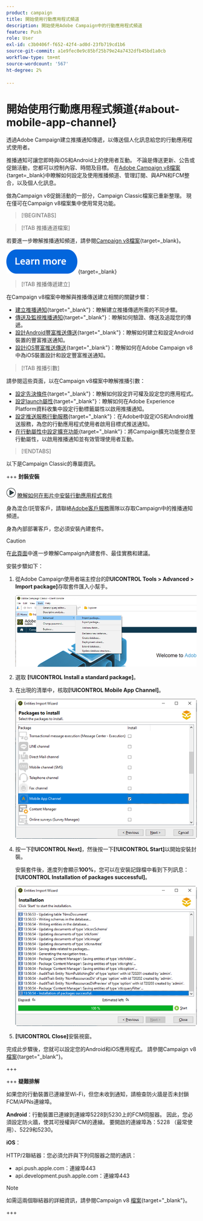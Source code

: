 ```yaml
---
product: campaign
title: 開始使用行動應用程式頻道
description: 開始使用Adobe Campaign中的行動應用程式頻道
feature: Push
role: User
exl-id: c3b0406f-f652-42f4-ad0d-23fb719cd1b6
source-git-commit: a1e9fec0e9c85bf25b79e24a7432dfb45bd1a0cb
workflow-type: tm+mt
source-wordcount: '567'
ht-degree: 2%

---
```


# 開始使用行動應用程式頻道{#about-mobile-app-channel}

透過Adobe Campaign建立推播通知傳遞，以傳送個人化訊息給您的行動應用程式使用者。

推播通知可讓您即時與iOS和Android上的使用者互動。 不論是傳送更新、公告或促銷活動，您都可以控制內容、時間及目標。 在[Adobe Campaign v8檔案](https://experienceleague.adobe.com/zh-hant/docs/campaign/campaign-v8/send/emails/email){target=_blank}中瞭解如何設定及使用推播頻道、管理訂閱、與APN和FCM整合，以及個人化訊息。

做為Campaign v8促銷活動的一部分，Campaign Classic檔案已重新整理。 現在僅可在Campaign v8檔案集中使用常見功能。

>[!BEGINTABS]

>[!TAB 推播通道檔案]

若要進一步瞭解推播通知頻道，請參閱[Campaign v8檔案](https://experienceleague.adobe.com/docs/campaign/campaign-v8/send/push/push.html?lang=zh-Hant){target=_blank}。

[![影像](../../assets/do-not-localize/learn-more-button.svg)](https://experienceleague.adobe.com/docs/campaign/campaign-v8/send/push/push.html?lang=zh-Hant){target=_blank}


>[!TAB 推播傳遞建立]

在Campaign v8檔案中瞭解與推播傳送建立相關的關鍵步驟：

* [建立推播通知](https://experienceleague.adobe.com/docs/campaign/campaign-v8/send/push/push.html?lang=zh-Hant#push-create){target="_blank"}：瞭解建立推播傳遞所需的不同步驟。
* [傳送及監視推播通知](https://experienceleague.adobe.com/docs/campaign/campaign-v8/send/push/push.html?lang=zh-Hant#push-test){target="_blank"}：瞭解如何驗證、傳送及追蹤您的傳遞。
* [設計Android豐富推送傳送](https://experienceleague.adobe.com/docs/campaign/campaign-v8/send/push/rich-push/rich-push-android.html?lang=zh-Hant){target="_blank"}：瞭解如何建立和設定Android裝置的豐富推送通知。
* [設計iOS豐富推送傳送](https://experienceleague.adobe.com/docs/campaign/campaign-v8/send/push/rich-push/rich-push-ios.html?lang=zh-Hant){target="_blank"}：瞭解如何在Adobe Campaign v8中為iOS裝置設計和設定豐富推送通知。


>[!TAB 推播引數]

請參閱這些頁面，以在Campaign v8檔案中瞭解推播引數：

* [設定先決條件](https://experienceleague.adobe.com/docs/campaign/campaign-v8/send/push/push-settings.html?lang=zh-Hant#before-starting){target="_blank"}：瞭解如何設定許可權及設定您的應用程式。
* [設定launch屬性](https://experienceleague.adobe.com/docs/campaign/campaign-v8/send/push/push-settings.html?lang=zh-Hant#launch-property){target="_blank"}：瞭解如何在Adobe Experience Platform資料收集中設定行動標籤屬性以啟用推播通知。
* [設定推送服務行動服務](https://experienceleague.adobe.com/docs/campaign/campaign-v8/send/push/push-settings.html?lang=zh-Hant#push-service){target="_blank"}：在Adobe中設定iOS和Android推送服務，為您的行動應用程式使用者啟用目標式推送通知。
* [在行動屬性中設定擴充功能](https://experienceleague.adobe.com/docs/campaign/campaign-v8/send/push/push-settings.html?lang=zh-Hant#configure-extension){target="_blank"}：將Campaign擴充功能整合至行動屬性，以啟用推播通知並有效管理使用者互動。

>[!ENDTABS]


以下是Campaign Classic的專屬資訊。

+++ **封裝安裝**

![](assets/do-not-localize/how-to-video.png) [瞭解如何在影片中安裝行動應用程式套件](https://experienceleague.adobe.com/docs/campaign-classic-learn/tutorials/sending-messages/push-channel/installing-the-mobile-app-channel.html?lang=zh-Hant#sending-messages)

身為混合/託管客戶，請聯絡[Adobe客戶服務](https://helpx.adobe.com/tw/enterprise/admin-guide.html/enterprise/using/support-for-experience-cloud.ug.html)團隊以存取Campaign中的推播通知頻道。

身為內部部署客戶，您必須安裝內建套件。

>[!CAUTION]
>
>在[此頁面](../../installation/using/installing-campaign-standard-packages.md)中進一步瞭解Campaign內建套件、最佳實務和建議。

安裝步驟如下：

1. 從Adobe Campaign使用者端主控台的&#x200B;**[!UICONTROL Tools > Advanced > Import package]**&#x200B;存取套件匯入小幫手。

   ![](assets/package_ios.png)

1. 選取 **[!UICONTROL Install a standard package]**。

1. 在出現的清單中，核取&#x200B;**[!UICONTROL Mobile App Channel]**。

   ![](assets/package_ios_2.png)

1. 按一下&#x200B;**[!UICONTROL Next]**，然後按一下&#x200B;**[!UICONTROL Start]**&#x200B;以開始安裝封裝。

   安裝套件後，進度列會顯示&#x200B;**100%**，您可以在安裝記錄檔中看到下列訊息： **[!UICONTROL Installation of packages successful]**。

   ![](assets/package_ios_3.png)

1. **[!UICONTROL Close]**&#x200B;安裝視窗。

完成此步驟後，您就可以設定您的Android和iOS應用程式。 請參閱Campaign v8 [檔案](https://experienceleague.adobe.com/docs/campaign/campaign-v8/send/push/push.html?lang=zh-Hant){target="_blank"}。

+++

+++ **疑難排解**

如果您的行動裝置已連線至Wi-Fi，但您未收到通知，請檢查防火牆是否未封鎖FCM/APNs連線埠。

**Android**：行動裝置已連線到連線埠5228到5230上的FCM伺服器。 因此，您必須設定防火牆，使其可授權與FCM的連線。 要開啟的連線埠為：5228 （最常使用）、5229和5230。

**iOS**：

HTTP/2聯結器：您必須允許與下列伺服器之間的通訊：

* api.push.apple.com：連線埠443
* api.development.push.apple.com：連線埠443

>[!NOTE]
>
>如需這兩個聯結器的詳細資訊，請參閱Campaign v8 [檔案](https://experienceleague.adobe.com/docs/campaign/campaign-v8/send/push/push-settings.html?lang=zh-Hant){target="_blank"}。

+++
